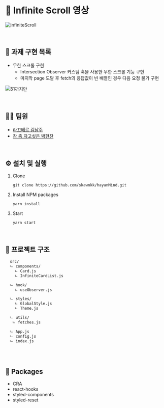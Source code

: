 <h1> 🎥 Infinite Scroll 영상 </h1>

![infiniteScroll](https://user-images.githubusercontent.com/45257139/127225478-75bbe0e2-68a7-4efa-a9fd-1c6960b8f210.gif)
          

<br />
<h2>📝 과제 구현 목록</h2>

- 무한 스크롤 구현
  - Intersection Observer 커스텀 훅을 사용한 무한 스크롤 기능 구현
  - 마지막 page 도달 후 fetch의 응답값이 빈 배열인 경우 다음 요청 불가 구현



![51까지만](https://user-images.githubusercontent.com/45257139/127225600-0f6cd462-fbd0-4822-98bc-fb98efafe508.PNG)

<br />
<h2> 👯‍♂️ 팀원</h2>

- [라끄베르 김남주](https://github.com/skawnkk?tab=repositories)
- [잠 좀 자고싶은 박현찬](https://github.com/Eyes0n)

<br />
<h2>⚙️ 설치 및 실행</h2>

1. Clone
   ```
   git clone https://github.com/skawnkk/hayanMind.git
   ```
  
2. Install NPM packages
   ```
   yarn install
   ```
   
3. Start
   ```
   yarn start
   ```
   

<br />
<h2>🧬 프로젝트 구조 </h2>

```html
  src/
  ㄴ components/
    ㄴ Card.js
    ㄴ InfiniteCardList.js

  ㄴ hook/
    ㄴ useObserver.js

  ㄴ styles/
    ㄴ GlobalStyle.js
    ㄴ Theme.js

  ㄴ utils/
   ㄴ fetches.js

  ㄴ App.js
  ㄴ config.js
  ㄴ index.js
  
```

<br />
<h2>🧳 Packages</h2>

- CRA
- react-hooks
- styled-components
- styled-reset
